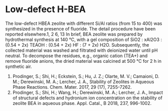 # Low-defect H-BEA
The low-defect HBEA zeolite with different Si/Al ratios (from 15 to 400) was synthesized in the presence of fluoride. The detail procedure have been reported elsewhere.1, 2 6, 13 In brief, BEA zeolite was prepared by hydrothermal synthesis at 140 °C, with a gel composition of SiO2 : xAl2O3 : (0.54 + 2x) TEAOH : (0.54 + 2x) HF : (7 + 2x) H2O. Subsequently, the collected material was washed and filtrated with deionized water until pH neutral. To decompose the residues, e.g., organic cation (TEA+) and remove fluoride anions, the dried material was calcined at 500 °C for 2 h in synthetic air.

1. Prodinger, S.; Shi, H.; Eckstein, S.; Hu, J. Z.; Olarte, M. V.; Camaioni, D. M.; Derewinski, M. A.; Lercher, J. A., Stability of Zeolites in Aqueous Phase Reactions. Chem. Mater. 2017, 29 (17), 7255-7262.
2. Prodinger, S.; Shi, H.; Wang, H.; Derewinski, M. A.; Lercher, J. A., Impact of structural defects and hydronium ion concentration on the stability of zeolite BEA in aqueous phase. Appl. Catal., B 2018, 237, 996-1002.